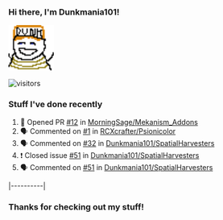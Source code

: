 ### Hi there, I'm Dunkmania101\!
![profile-pic](images/dunkie.png)

![visitors](https://visitor-badge-reloaded.herokuapp.com/badge?page_id=Dunkmania101.Dunkmania101&color=00cf00)

### Stuff I've done recently
<!--START_SECTION:activity-->
1. 💪 Opened PR [#12](https://github.com/MorningSage/Mekanism_Addons/pull/12) in [MorningSage/Mekanism_Addons](https://github.com/MorningSage/Mekanism_Addons)
2. 🗣 Commented on [#1](https://github.com/RCXcrafter/Psionicolor/issues/1) in [RCXcrafter/Psionicolor](https://github.com/RCXcrafter/Psionicolor)
3. 🗣 Commented on [#32](https://github.com/Dunkmania101/SpatialHarvesters/issues/32) in [Dunkmania101/SpatialHarvesters](https://github.com/Dunkmania101/SpatialHarvesters)
4. ❗️ Closed issue [#51](https://github.com/Dunkmania101/SpatialHarvesters/issues/51) in [Dunkmania101/SpatialHarvesters](https://github.com/Dunkmania101/SpatialHarvesters)
5. 🗣 Commented on [#51](https://github.com/Dunkmania101/SpatialHarvesters/issues/51) in [Dunkmania101/SpatialHarvesters](https://github.com/Dunkmania101/SpatialHarvesters)
<!--END_SECTION:activity-->
|----------|
### Thanks for checking out my stuff\!

